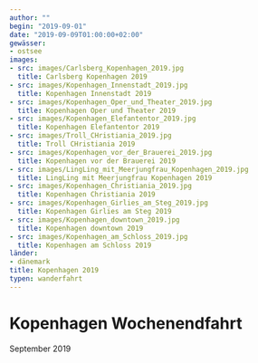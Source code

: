 ```yaml
---
author: ""
begin: "2019-09-01"
date: "2019-09-09T01:00:00+02:00"
gewässer: 
- ostsee
images:
- src: images/Carlsberg_Kopenhagen_2019.jpg
  title: Carlsberg Kopenhagen 2019
- src: images/Kopenhagen_Innenstadt_2019.jpg
  title: Kopenhagen Innenstadt 2019
- src: images/Kopenhagen_Oper_und_Theater_2019.jpg
  title: Kopenhagen Oper und Theater 2019
- src: images/Kopenhagen_Elefantentor_2019.jpg
  title: Kopenhagen Elefantentor 2019
- src: images/Troll_CHristiania_2019.jpg
  title: Troll CHristiania 2019
- src: images/Kopenhagen_vor_der_Brauerei_2019.jpg
  title: Kopenhagen vor der Brauerei 2019
- src: images/LingLing_mit_Meerjungfrau_Kopenhagen_2019.jpg
  title: LingLing mit Meerjungfrau Kopenhagen 2019
- src: images/Kopenhagen_Christiania_2019.jpg
  title: Kopenhagen Christiania 2019
- src: images/Kopenhagen_Girlies_am_Steg_2019.jpg
  title: Kopenhagen Girlies am Steg 2019
- src: images/Kopenhagen_downtown_2019.jpg
  title: Kopenhagen downtown 2019
- src: images/Kopenhagen_am_Schloss_2019.jpg
  title: Kopenhagen am Schloss 2019
länder: 
- dänemark
title: Kopenhagen 2019
typen: wanderfahrt
---
```



# Kopenhagen Wochenendfahrt


September 2019
